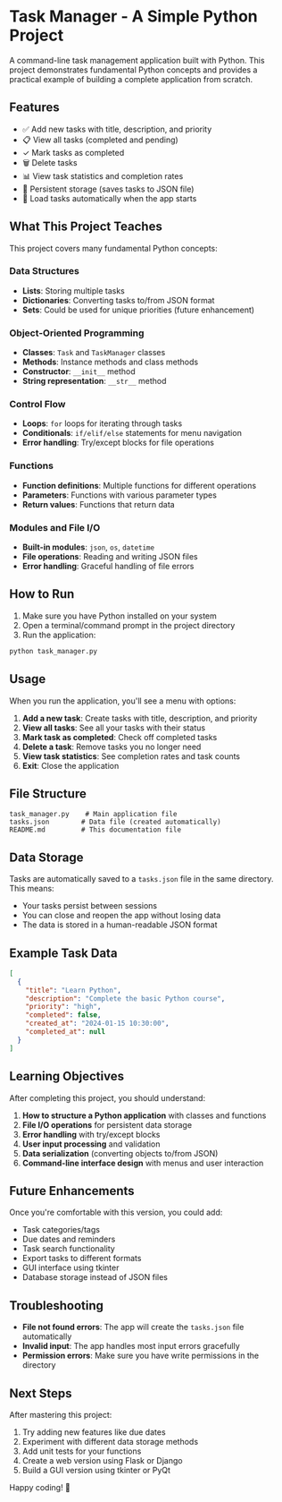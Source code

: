 # Task Manager - A Simple Python Project

A command-line task management application built with Python. This project demonstrates fundamental Python concepts and provides a practical example of building a complete application from scratch.

## Features

- ✅ Add new tasks with title, description, and priority
- 📋 View all tasks (completed and pending)
- ✓ Mark tasks as completed
- 🗑️ Delete tasks
- 📊 View task statistics and completion rates
- 💾 Persistent storage (saves tasks to JSON file)
- 🔄 Load tasks automatically when the app starts

## What This Project Teaches

This project covers many fundamental Python concepts:

### Data Structures
- **Lists**: Storing multiple tasks
- **Dictionaries**: Converting tasks to/from JSON format
- **Sets**: Could be used for unique priorities (future enhancement)

### Object-Oriented Programming
- **Classes**: `Task` and `TaskManager` classes
- **Methods**: Instance methods and class methods
- **Constructor**: `__init__` method
- **String representation**: `__str__` method

### Control Flow
- **Loops**: `for` loops for iterating through tasks
- **Conditionals**: `if/elif/else` statements for menu navigation
- **Error handling**: Try/except blocks for file operations

### Functions
- **Function definitions**: Multiple functions for different operations
- **Parameters**: Functions with various parameter types
- **Return values**: Functions that return data

### Modules and File I/O
- **Built-in modules**: `json`, `os`, `datetime`
- **File operations**: Reading and writing JSON files
- **Error handling**: Graceful handling of file errors

## How to Run

1. Make sure you have Python installed on your system
2. Open a terminal/command prompt in the project directory
3. Run the application:

```bash
python task_manager.py
```

## Usage

When you run the application, you'll see a menu with options:

1. **Add a new task**: Create tasks with title, description, and priority
2. **View all tasks**: See all your tasks with their status
3. **Mark task as completed**: Check off completed tasks
4. **Delete a task**: Remove tasks you no longer need
5. **View task statistics**: See completion rates and task counts
6. **Exit**: Close the application

## File Structure

```
task_manager.py    # Main application file
tasks.json        # Data file (created automatically)
README.md         # This documentation file
```

## Data Storage

Tasks are automatically saved to a `tasks.json` file in the same directory. This means:
- Your tasks persist between sessions
- You can close and reopen the app without losing data
- The data is stored in a human-readable JSON format

## Example Task Data

```json
[
  {
    "title": "Learn Python",
    "description": "Complete the basic Python course",
    "priority": "high",
    "completed": false,
    "created_at": "2024-01-15 10:30:00",
    "completed_at": null
  }
]
```

## Learning Objectives

After completing this project, you should understand:

1. **How to structure a Python application** with classes and functions
2. **File I/O operations** for persistent data storage
3. **Error handling** with try/except blocks
4. **User input processing** and validation
5. **Data serialization** (converting objects to/from JSON)
6. **Command-line interface design** with menus and user interaction

## Future Enhancements

Once you're comfortable with this version, you could add:

- Task categories/tags
- Due dates and reminders
- Task search functionality
- Export tasks to different formats
- GUI interface using tkinter
- Database storage instead of JSON files

## Troubleshooting

- **File not found errors**: The app will create the `tasks.json` file automatically
- **Invalid input**: The app handles most input errors gracefully
- **Permission errors**: Make sure you have write permissions in the directory

## Next Steps

After mastering this project:

1. Try adding new features like due dates
2. Experiment with different data storage methods
3. Add unit tests for your functions
4. Create a web version using Flask or Django
5. Build a GUI version using tkinter or PyQt

Happy coding! 🐍
